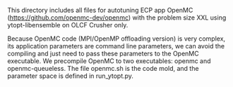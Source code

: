 This directory includes all files for autotuning ECP app OpenMC (https://github.com/openmc-dev/openmc) with the problem size XXL using ytopt-libensemble on OLCF Crusher only. 

Because OpenMC code (MPI/OpenMP offloading version)  is very complex,
its application parameters are command line parameters, we can avoid the compiling and just need to pass these parameters to the OpenMC executable. 
We precompile OpenMC to two executables: openmc and openmc-queueless. The file openmc.sh is the code mold, and the parameter space is defined in run_ytopt.py.
